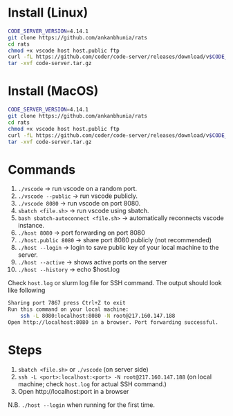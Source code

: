# Install (Linux)

```bash
CODE_SERVER_VERSION=4.14.1
git clone https://github.com/ankanbhunia/rats
cd rats
chmod +x vscode host host.public ftp
curl -fL https://github.com/coder/code-server/releases/download/v$CODE_SERVER_VERSION/code-server-$CODE_SERVER_VERSION-linux-amd64.tar.gz > code-server.tar.gz
tar -xvf code-server.tar.gz
```
# Install (MacOS)

```bash
CODE_SERVER_VERSION=4.14.1
git clone https://github.com/ankanbhunia/rats
cd rats
chmod +x vscode host host.public ftp
curl -fL https://github.com/coder/code-server/releases/download/v$CODE_SERVER_VERSION/code-server-$CODE_SERVER_VERSION-macos-amd64.tar.gz > code-server.tar.gz
tar -xvf code-server.tar.gz
```

# Commands

1. ```./vscode``` -> run vscode on a random port.
2. ```./vscode --public``` -> run vscode publicly.
3.  ```./vscode 8080``` -> run vscode on port 8080.
4. ```sbatch <file.sh>``` -> run vscode using sbatch. 
5. ```bash sbatch-autoconnect <file.sh>``` -> automatically reconnects vscode instance.
6. ```./host 8080``` -> port forwarding on port 8080
7. ```./host.public 8080``` -> share port 8080 publicly (not recommended)
8. ```./host --login``` -> login to save public key of your local machine to the server.
9. ```./host --active``` -> shows active ports on the server
10. ```./host --history``` -> echo $host.log

Check ```host.log``` or slurm log file for SSH command. The output should look like following
```bash
Sharing port 7867 press Ctrl+Z to exit
Run this command on your local machine:
    ssh -L 8080:localhost:8080 -N root@217.160.147.188
Open http://localhost:8080 in a browser. Port forwarding successful.
```
# Steps
1. ```sbatch <file.sh>``` or  ```./vscode``` (on server side)
2. ```ssh -L <port>:localhost:<port> -N root@217.160.147.188``` (on local machine; check ```host.log``` for actual SSH command.)
3. Open http://localhost:port in a browser

N.B. ```./host --login``` when running for the first time.
